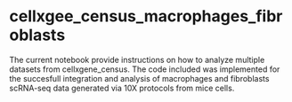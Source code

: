 # cellxgee_census_macrophages_fibroblasts
The current notebook provide instructions on how to analyze multiple datasets from cellxgene_census. 
The code included was implemented for the succesfull integration and analysis of macrophages and fibroblasts scRNA-seq data generated via 10X protocols from mice cells.

